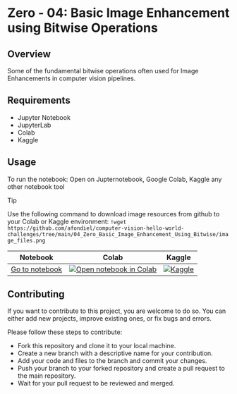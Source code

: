 # Zero - 04: Basic Image Enhancement using Bitwise Operations

## Overview

Some of the fundamental bitwise operations often used for Image Enhancements in computer vision pipelines.

## Requirements

- Jupyter Notebook
- JupyterLab
- Colab
- Kaggle
  
## Usage

To run the notebook: Open on Jupternotebook, Google Colab, Kaggle any other notebook tool

>[!TIP]
> Use the following command to download image resources from github to your Colab or Kaggle environment: 
>  `!wget https://github.com/afondiel/computer-vision-hello-world-challenges/tree/main/04_Zero_Basic_Image_Enhancement_Using_Bitwise/image_files.png`

|Notebook|Colab|Kaggle|
|--|--|--|
|[Go to notebook](04_Zero_Basic_Image_Enhancement_Using_Bitwise\Bitwise_Operations_on_images.ipynb)| [![Open notebook in Colab](https://colab.research.google.com/assets/colab-badge.svg)](https://colab.research.google.com/github/afondiel/Self-Driving-Cars-Perception-and-Deep-Learning-Free-Course-freeCodeCamp/blob/main/lab/notebooks/03-object-tracking/object-tracking-deep-sort.ipynb)|[![Kaggle](https://kaggle.com/static/images/open-in-kaggle.svg)](https://www.kaggle.com/code/thepostitguy/object-tracking-deep-sort/edit)|

## Contributing

If you want to contribute to this project, you are welcome to do so. You can either add new projects, improve existing ones, or fix bugs and errors. 

Please follow these steps to contribute:

- Fork this repository and clone it to your local machine.
- Create a new branch with a descriptive name for your contribution.
- Add your code and files to the branch and commit your changes.
- Push your branch to your forked repository and create a pull request to the main repository.
- Wait for your pull request to be reviewed and merged.


